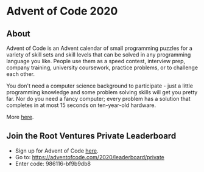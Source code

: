 # Advent of Code 2020

## About
Advent of Code is an Advent calendar of small programming puzzles for a variety of skill sets and skill levels that can be solved in any programming language you like. People use them as a speed contest, interview prep, company training, university coursework, practice problems, or to challenge each other.

You don't need a computer science background to participate - just a little programming knowledge and some problem solving skills will get you pretty far. Nor do you need a fancy computer; every problem has a solution that completes in at most 15 seconds on ten-year-old hardware.

More [here](https://adventofcode.com/2020/about).

## Join the Root Ventures Private Leaderboard
- Sign up for Advent of Code [here](https://adventofcode.com/).
- Go to: https://adventofcode.com/2020/leaderboard/private
- Enter code: 986116-bf9b9db8
